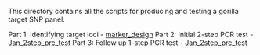 This directory contains all the scripts for producing and testing a gorilla target SNP panel.

Part 1: Identifying target loci - [marker_design](https://github.com/sudmantlab/rishi/tree/main/gorilla_census/marker_design)
Part 2: Initial 2-step PCR test - [Jan_2step_prc_test](https://github.com/sudmantlab/rishi/tree/00aedf65b388c9c96fe5e782a09c44518439ad8d/gorilla_census/Jan_2step_prc_test)
Part 3: Follow up 1-step PCR test - [Jan_2step_prc_test](https://github.com/sudmantlab/rishi/tree/main/gorilla_census/Jan_2step_prc_test)
